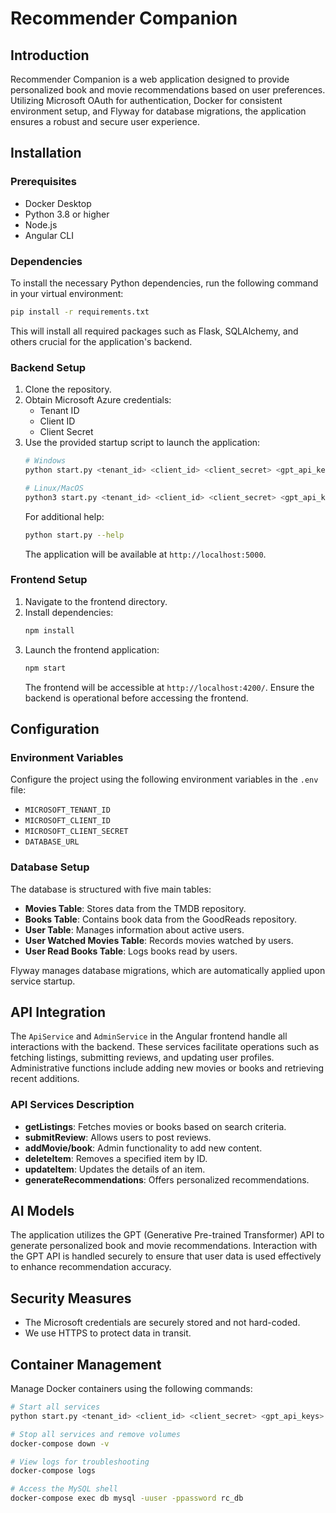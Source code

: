 # Recommender Companion

## Introduction
Recommender Companion is a web application designed to provide personalized book and movie recommendations based on user preferences. Utilizing Microsoft OAuth for authentication, Docker for consistent environment setup, and Flyway for database migrations, the application ensures a robust and secure user experience.

## Installation

### Prerequisites
- Docker Desktop
- Python 3.8 or higher
- Node.js
- Angular CLI

### Dependencies
To install the necessary Python dependencies, run the following command in your virtual environment:
```bash
pip install -r requirements.txt
```
This will install all required packages such as Flask, SQLAlchemy, and others crucial for the application's backend.

### Backend Setup
1. Clone the repository.
2. Obtain Microsoft Azure credentials:
   - Tenant ID
   - Client ID
   - Client Secret
3. Use the provided startup script to launch the application:
    ```bash
    # Windows
    python start.py <tenant_id> <client_id> <client_secret> <gpt_api_key>

    # Linux/MacOS
    python3 start.py <tenant_id> <client_id> <client_secret> <gpt_api_key>
    ```
   For additional help:
   ```bash
   python start.py --help
   ```
   The application will be available at `http://localhost:5000`.

### Frontend Setup
1. Navigate to the frontend directory.
2. Install dependencies:
   ```bash
   npm install
   ```
3. Launch the frontend application:
   ```bash
   npm start
   ```
   The frontend will be accessible at `http://localhost:4200/`. Ensure the backend is operational before accessing the frontend.

## Configuration

### Environment Variables
Configure the project using the following environment variables in the `.env` file:
- `MICROSOFT_TENANT_ID`
- `MICROSOFT_CLIENT_ID`
- `MICROSOFT_CLIENT_SECRET`
- `DATABASE_URL`

### Database Setup
The database is structured with five main tables:
- **Movies Table**: Stores data from the TMDB repository.
- **Books Table**: Contains book data from the GoodReads repository.
- **User Table**: Manages information about active users.
- **User Watched Movies Table**: Records movies watched by users.
- **User Read Books Table**: Logs books read by users.

Flyway manages database migrations, which are automatically applied upon service startup.

## API Integration
The `ApiService` and `AdminService` in the Angular frontend handle all interactions with the backend. These services facilitate operations such as fetching listings, submitting reviews, and updating user profiles. Administrative functions include adding new movies or books and retrieving recent additions.

### API Services Description
- **getListings**: Fetches movies or books based on search criteria.
- **submitReview**: Allows users to post reviews.
- **addMovie/book**: Admin functionality to add new content.
- **deleteItem**: Removes a specified item by ID.
- **updateItem**: Updates the details of an item.
- **generateRecommendations**: Offers personalized recommendations.

## AI Models
The application utilizes the GPT (Generative Pre-trained Transformer) API to generate personalized book and movie recommendations. Interaction with the GPT API is handled securely to ensure that user data is used effectively to enhance recommendation accuracy.

## Security Measures
- The Microsoft credentials are securely stored and not hard-coded.
- We use HTTPS to protect data in transit.

## Container Management
Manage Docker containers using the following commands:
```bash
# Start all services
python start.py <tenant_id> <client_id> <client_secret> <gpt_api_keys>

# Stop all services and remove volumes
docker-compose down -v

# View logs for troubleshooting
docker-compose logs

# Access the MySQL shell
docker-compose exec db mysql -uuser -ppassword rc_db
```

